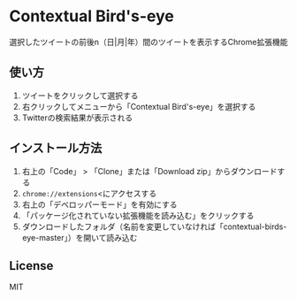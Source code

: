 # Contextual Bird's-eye
選択したツイートの前後n（日|月|年）間のツイートを表示するChrome拡張機能

## 使い方
1. ツイートをクリックして選択する
2. 右クリックしてメニューから「Contextual Bird's-eye」を選択する
3. Twitterの検索結果が表示される

## インストール方法
1. 右上の「Code」 > 「Clone」または「Download zip」からダウンロードする
2. `chrome://extensions`<にアクセスする
3. 右上の「デベロッパーモード」を有効にする
4. 「パッケージ化されていない拡張機能を読み込む」をクリックする
5. ダウンロードしたフォルダ（名前を変更していなければ「contextual-birds-eye-master」）を開いて読み込む

## License
MIT
